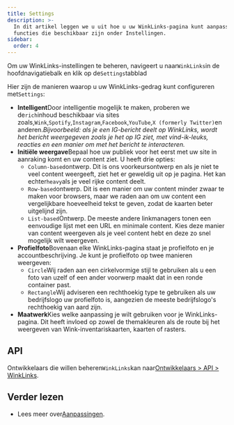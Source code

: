 ```yaml
---
title: Settings
description: >-
  In dit artikel leggen we u uit hoe u uw WinkLinks-pagina kunt aanpassen met de
  functies die beschikbaar zijn onder Instellingen.
sidebar:
  order: 4
---
```

Om uw WinkLinks-instellingen te beheren, navigeert u naar`WinkLinks`in de hoofdnavigatiebalk en klik op de`Settings`tabblad

Hier zijn de manieren waarop u uw WinkLinks-gedrag kunt configureren met`Settings`:

* **Intelligent**Door intelligentie mogelijk te maken, proberen we de`rich`inhoud beschikbaar via sites zoals,`Wink`,`Spotify`,`Instagram`,`Facebook`,`YouTube`,`X (formerly Twitter)`en anderen.*Bijvoorbeeld: als je een IG-bericht deelt op WinkLinks, wordt het bericht weergegeven zoals je het op IG ziet, met vind-ik-leuks, reacties en een manier om met het bericht te interacteren.*
* **Initiële weergave**Bepaal hoe uw publiek voor het eerst met uw site in aanraking komt en uw content ziet. U heeft drie opties:
  * `Column-based`ontwerp. Dit is ons voorkeursontwerp en als je niet te veel content weergeeft, ziet het er geweldig uit op je pagina. Het kan echter`heavy`als je veel rijke content deelt.
  * `Row-based`ontwerp. Dit is een manier om uw content minder zwaar te maken voor browsers, maar we raden aan om uw content een vergelijkbare hoeveelheid tekst te geven, zodat de kaarten beter uitgelijnd zijn.
  * `List-based`Ontwerp. De meeste andere linkmanagers tonen een eenvoudige lijst met een URL en minimale content. Kies deze manier van content weergeven als je veel content hebt en deze zo snel mogelijk wilt weergeven.
* **Profielfoto**Bovenaan elke WinkLinks-pagina staat je profielfoto en je accountbeschrijving. Je kunt je profielfoto op twee manieren weergeven:
  * `Circle`Wij raden aan een cirkelvormige stijl te gebruiken als u een foto van uzelf of een ander voorwerp maakt dat in een ronde container past.
  * `Rectangle`Wij adviseren een rechthoekig type te gebruiken als uw bedrijfslogo uw profielfoto is, aangezien de meeste bedrijfslogo's rechthoekig van aard zijn.
* **Maatwerk**Kies welke aanpassing je wilt gebruiken voor je WinkLinks-pagina. Dit heeft invloed op zowel de themakleuren als de route bij het weergeven van Wink-inventariskaarten, kaarten of rasters.

## API

Ontwikkelaars die willen beheren`WinkLinks`kan naar[Ontwikkelaars > API > WinkLinks](/developers/apis/#winklinks-api).

## Verder lezen

* Lees meer over[Aanpassingen](/studio/customization).

